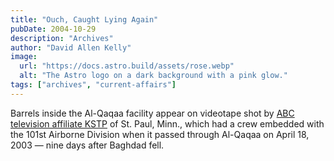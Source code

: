```yaml
---
title: "Ouch, Caught Lying Again"
pubDate: 2004-10-29
description: "Archives"
author: "David Allen Kelly"
image:
  url: "https://docs.astro.build/assets/rose.webp"
  alt: "The Astro logo on a dark background with a pink glow."
tags: ["archives", "current-affairs"]
---
```


Barrels inside the Al-Qaqaa facility appear on videotape shot by [ABC television affiliate KSTP](http://abcnews.go.com/WNT/story?id=206847) of St. Paul, Minn., which had a crew embedded with the 101st Airborne Division when it passed through Al-Qaqaa on April 18, 2003 — nine days after Baghdad fell.
